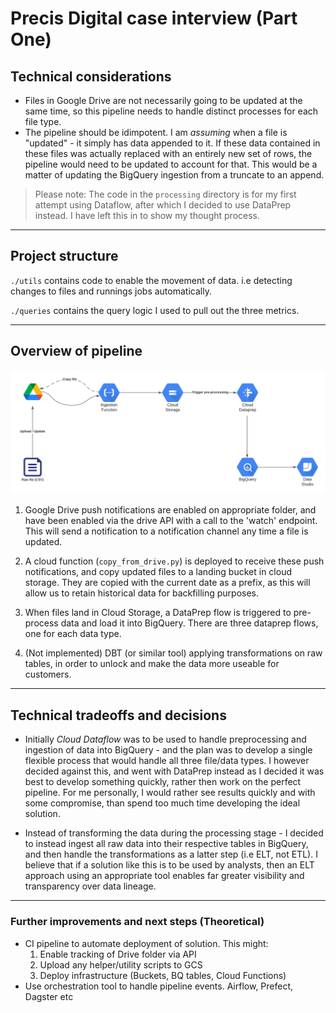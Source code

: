 # Precis Digital case interview (Part One)

## Technical considerations
- Files in Google Drive are not necessarily going to be updated at the same time, so this pipeline needs to handle distinct processes for each file type.
- The pipeline should be idimpotent. I am _assuming_ when a file is "updated" - it simply has data appended to it. If these data contained in these files was actually replaced with an entirely new set of rows, the pipeline would need to be updated to account for that. This would be a matter of updating the BigQuery ingestion from a truncate to an append.



> Please note: The code in the `processing` directory is for my first attempt using Dataflow, after which I decided to use DataPrep instead. I have left this in to show my thought process.

--- 

## Project structure 
`./utils` contains code to enable the movement of data. i.e detecting changes to files and runnings jobs automatically.

`./queries` contains the query logic I used to pull out the three metrics.

---


## Overview of pipeline

![alt text](./part_1/images/part_1.png)
1) Google Drive push notifications are enabled on appropriate folder, and have been enabled via the drive API with a call to the 'watch' endpoint. This will send a notification to a notification channel any time a file is updated.

2) A cloud function (`copy_from_drive.py`) is deployed to receive these push notifications, and copy updated files to a landing bucket in cloud storage. They are copied with the current date as a prefix, as this will allow us to retain historical data for backfilling purposes.

3) When files land in Cloud Storage, a DataPrep flow is triggered to pre-process data and load it into BigQuery. There are three dataprep flows, one for each data type. 

4) (Not implemented) DBT (or similar tool) applying transformations on raw tables, in order to unlock and make the data more useable for customers.
 
---
## Technical tradeoffs and decisions
- Initially _Cloud Dataflow_ was to be used to handle preprocessing and ingestion of data into BigQuery - and the plan was to develop a single flexible process that would handle all three file/data types. I however decided against this, and went with DataPrep instead as I decided it was best to develop something quickly, rather then work on the perfect pipeline. For me personally, I would rather see results quickly and with some compromise, than spend too much time developing the ideal solution. 

- Instead of transforming the data during the processing stage - I decided to instead ingest all raw data into their respective tables in BigQuery, and then handle the transformations as a latter step (i.e ELT, not ETL). I believe that if a solution like this is to be used by analysts, then an ELT approach using an appropriate tool enables far greater visibility and transparency over data lineage.

--- 
### Further improvements and next steps (Theoretical)
- CI pipeline to automate deployment of solution. This might:
    1. Enable tracking of Drive folder via API
    2. Upload any helper/utility scripts to GCS
    3. Deploy infrastructure (Buckets, BQ tables, Cloud Functions)
- Use orchestration tool to handle pipeline events. Airflow, Prefect, Dagster etc

